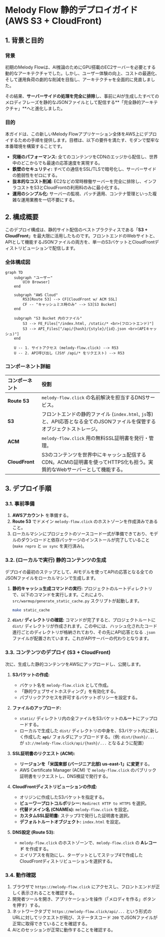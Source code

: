 # **Melody Flow 静的デプロイガイド (AWS S3 + CloudFront)**

## **1. 背景と目的**

### **背景**

初期のMelody Flowは、AI推論のためにGPU搭載のEC2サーバーを必要とする動的なアーキテクチャでした。しかし、ユーザー体験の向上、コストの最適化、そして運用負荷の劇的な削減を目指し、アーキテクチャを全面的に見直しました。

その結果、**サーバーサイドの処理を完全に排除**し、事前にAIが生成したすべてのメロディフレーズを静的なJSONファイルとして配信する\*\*「完全静的アーキテクチャ」\*\*へと進化しました。

### **目的**

本ガイドは、この新しいMelody Flowアプリケーション全体をAWS上にデプロイするための手順を提供します。目標は、以下の要件を満たす、モダンで堅牢な本番環境を構築することです。

  * **究極のパフォーマンス:** 全てのコンテンツをCDNのエッジから配信し、世界中のどこからでも最速の応答速度を実現する。
  * **鉄壁のセキュリティ:** すべての通信をSSL/TLSで暗号化し、サーバーサイドの脆弱性をゼロにする。
  * **抜本的なコスト削減:** EC2などの常時稼働サーバーを完全に排除し、インフラコストをS3とCloudFrontの利用料のみに最小化する。
  * **運用のシンプル化:** サーバーの監視、パッチ適用、コンテナ管理といった複雑な運用業務を一切不要にする。

## **2. 構成概要**

このデプロイ構成は、静的サイト配信のベストプラクティスである「**S3 + CloudFront**」を最大限に活用したものです。フロントエンドのWebサイトと、APIとして機能するJSONファイルの両方を、単一のS3バケットとCloudFrontディストリビューションで配信します。

### **全体構成図**

```mermaid
graph TD
    subgraph "ユーザー"
        U[🌐 Browser]
    end

    subgraph "AWS Cloud"
        R53[Route 53] --> CF[CloudFront w/ ACM SSL]
        CF -- "キャッシュミス時のみ" --> S3[S3 Bucket]
    end

    subgraph "S3 Bucket 内のファイル"
        S3 --> FE_Files["/index.html, /static/* <br>(フロントエンド)"]
        S3 --> API_Files["/api/{hash}/{style}/{id}.json <br>(APIキャッシュ)"]
    end

    U -- 1. サイトアクセス (melody-flow.click) --> R53
    U -- 2. API呼び出し (JSが /api/* をリクエスト) --> R53
```

### **コンポーネント詳細**

| コンポーネント | 役割 |
| :--- | :--- |
| **Route 53** | `melody-flow.click` の名前解決を担当するDNSサービス。 |
| **S3** | フロントエンドの静的ファイル (`index.html`, `js`等) と、API応答となる全てのJSONファイルを保管するオブジェクトストレージ。 |
| **ACM** | `melody-flow.click` 用の無料SSL証明書を発行・管理。 |
| **CloudFront** | S3のコンテンツを世界中にキャッシュ配信するCDN。ACMの証明書を使ってHTTPS化も担う。実質的なWebサーバーとして機能する。 |

## **3. デプロイ手順**

### **3.1. 事前準備**

1.  **AWSアカウント** を準備する。
2.  **Route 53** でドメイン `melody-flow.click` のホストゾーンを作成済みであること。
3.  ローカルマシンにプロジェクトのソースコード一式が準備できており、モデルのダウンロードと依存パッケージのインストールが完了していること (`make repro` と `uv sync` を実行済み)。

### **3.2. (ローカルで実行) 静的コンテンツの生成**

デプロイの最初のステップとして、AIモデルを使ってAPIの応答となる全てのJSONファイルをローカルマシンで生成します。

1.  **静的キャッシュ生成コマンドの実行:**
    プロジェクトのルートディレクトリで、以下のコマンドを実行します。これにより、`src/warmup/generate_static_cache.py` スクリプトが起動します。
    ```bash
    make static_cache
    ```
2.  **`dist/` ディレクトリの確認:**
    コマンドが完了すると、プロジェクトルートに `dist/` ディレクトリが作成されます。この中には、ハッシュ化されたコード進行ごとのディレクトリが格納されており、その先にAPI応答となる `.json` ファイルが配置されています。これがAPIサーバーの代わりとなります。

### **3.3. コンテンツのデプロイ (S3 + CloudFront)**

次に、生成した静的コンテンツをAWSにアップロードし、公開します。

1.  **S3バケットの作成:**

      * バケット名を `melody-flow.click` として作成。
      * 「静的ウェブサイトホスティング」を有効化する。
      * パブリックアクセスを許可するバケットポリシーを設定する。

2.  **ファイルのアップロード:**

      * `static/` ディレクトリ内の全ファイルをS3バケットの**ルート**にアップロードする。
      * ローカルで生成した `dist/` ディレクトリの中身を、S3バケット内に新しく作成した **`api/`** フォルダにアップロードする。（例: `dist/{hash}/...` が `s3://melody-flow.click/api/{hash}/...` となるように配置）

3.  **SSL証明書のリクエスト (ACM):**

      * **リージョンを「米国東部 (バージニア北部) us-east-1」に変更**する。
      * AWS Certificate Manager (ACM) で `melody-flow.click` のパブリック証明書をリクエストし、DNS検証で発行する。

4.  **CloudFrontディストリビューションの作成:**

      * オリジンに作成したS3バケットを指定する。
      * **ビューワープロトコルポリシー:** `Redirect HTTP to HTTPS` を選択。
      * **代替ドメイン名 (CNAMEs):** `melody-flow.click` を設定。
      * **カスタムSSL証明書:** ステップ3で発行した証明書を選択。
      * **デフォルトルートオブジェクト:** `index.html` を設定。

5.  **DNS設定 (Route 53):**

      * `melody-flow.click` のホストゾーンで、`melody-flow.click` の **Aレコード** を作成する。
      * エイリアスを有効にし、ターゲットとしてステップ4で作成したCloudFrontディストリビューションを選択する。

### **3.4. 動作確認**

1.  ブラウザで `https://melody-flow.click` にアクセスし、フロントエンドが正しく表示されることを確認する。
2.  開発者ツールを開き、アプリケーションを操作（「メロディを作る」ボタンを押す）する。
3.  ネットワークタブで `https://melody-flow.click/api/...` という形式のURLに対してリクエストが飛び、ステータスコード `200` でJSONファイルが正常に取得できていることを確認する。
4.  AIとのセッションが正常に動作することを確認する。
